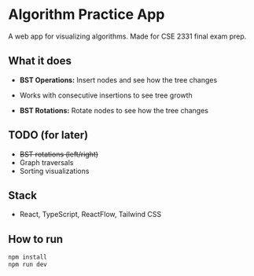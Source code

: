 # Algorithm Practice App

A web app for visualizing algorithms. Made for CSE 2331 final exam prep.

## What it does

- **BST Operations:** Insert nodes and see how the tree changes
- Works with consecutive insertions to see tree growth

- **BST Rotations:** Rotate nodes to see how the tree changes

## TODO (for later)

- ~~BST rotations (left/right)~~
- Graph traversals
- Sorting visualizations

## Stack

- React, TypeScript, ReactFlow, Tailwind CSS

## How to run

```bash
npm install
npm run dev
```
